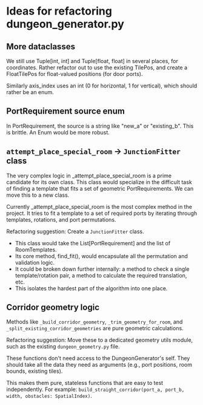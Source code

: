 # Ideas for refactoring dungeon_generator.py

## More dataclasses

We still use Tuple[int, int] and Tuple[float, float] in several places, for coordinates. Rather refactor out to use the existing TilePos, and create a FloatTilePos for float-valued positions (for door ports).

Similarly axis_index uses an int (0 for horizontal, 1 for vertical), which should rather be an enum.

## PortRequirement source enum

In PortRequirement, the source is a string like "new_a" or "existing_b". This is brittle. An Enum would be more robust.

## `attempt_place_special_room` -> `JunctionFitter` class

The very complex logic in _attempt_place_special_room is a prime candidate for its own class. This class would specialize in the difficult task of finding a template that fits a set of geometric PortRequirements. We can move this to a new class.

Currently _attempt_place_special_room is the most complex method in the project. It tries to fit a template to a set of required ports by iterating through templates, rotations, and port permutations.

Refactoring suggestion: Create a `JunctionFitter` class.

* This class would take the List[PortRequirement] and the list of RoomTemplates.
* Its core method, find_fit(), would encapsulate all the permutation and validation logic.
* It could be broken down further internally: a method to check a single template/rotation pair, a method to calculate the required translation, etc.
* This isolates the hardest part of the algorithm into one place.

## Corridor geometry logic

Methods like `_build_corridor_geometry`, `_trim_geometry_for_room`, and `_split_existing_corridor_geometries` are pure geometric calculations.

Refactoring suggestion: Move these to a dedicated geometry utils module, such as the existing `dungeon_geometry.py` file.

These functions don't need access to the DungeonGenerator's self. They should take all the data they need as arguments (e.g., port positions, room bounds, existing tiles).

This makes them pure, stateless functions that are easy to test independently. For example: `build_straight_corridor(port_a, port_b, width, obstacles: SpatialIndex)`.